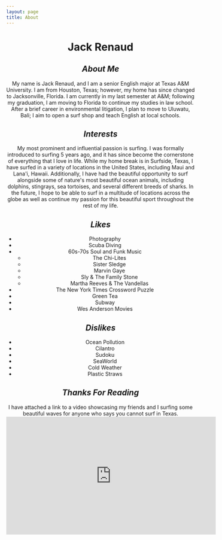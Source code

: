 ```yaml
---
layout: page
title: About
---
```

 
 # <div align="center">**Jack Renaud**

## <div align="center">***About Me***

<div align="center">My name is Jack Renaud, and I am a senior English major at Texas A&M University. I am from Houston, Texas; however, my home has since changed to Jacksonville, Florida. I am currently in my last semester at A&M; following my graduation, I am moving to Florida to continue my studies in law school. After a brief career in environmental litigation, I plan to move to Uluwatu, Bali; I aim to open a surf shop and teach English at local schools. 
 
 ## <div align="center"> ***Interests***


<div align="center"> My most prominent and influential passion is surfing. I was formally introduced to surfing 5 years ago, and it has since become the cornerstone of everything that I love in life. While my home break is in Surfside, Texas, I have surfed in a variety of locations in the United States, including Maui and Lana'i, Hawaii. Additionally, I have had the beautiful opportunity to surf alongside some of nature's most beautiful ocean animals, including dolphins, stingrays, sea tortoises, and several different breeds of sharks. In the future, I hope to be able to surf in a multitude of locations across the globe as well as continue my passion for this beautiful sport throughout the rest of my life.


## ***Likes***

  
* Photography
* Scuba Diving
* 60s-70s Soul and Funk Music
    * The Chi-Lites
    * Sister Sledge
    * Marvin Gaye
    * Sly & The Family Stone
    * Martha Reeves & The Vandellas
* The New York Times Crossword Puzzle
* Green Tea
* Subway
* Wes Anderson Movies

## ***Dislikes***

* Ocean Pollution
* Cilantro
* Sudoku
* SeaWorld
* Cold Weather
* Plastic Straws

## <div align="center"> ***Thanks For Reading***

<div align="center"> I have attached a link to a video showcasing my friends and I surfing some beautiful waves for anyone who says you cannot surf in Texas.

 
 
 <div align="center"> <iframe width="560" height="315" src="https://www.youtube.com/embed/hd8XmKZf0sA" title="YouTube video player" frameborder="0" allow="accelerometer; autoplay; clipboard-write; encrypted-media; gyroscope; picture-in-picture" allowfullscreen></iframe>
